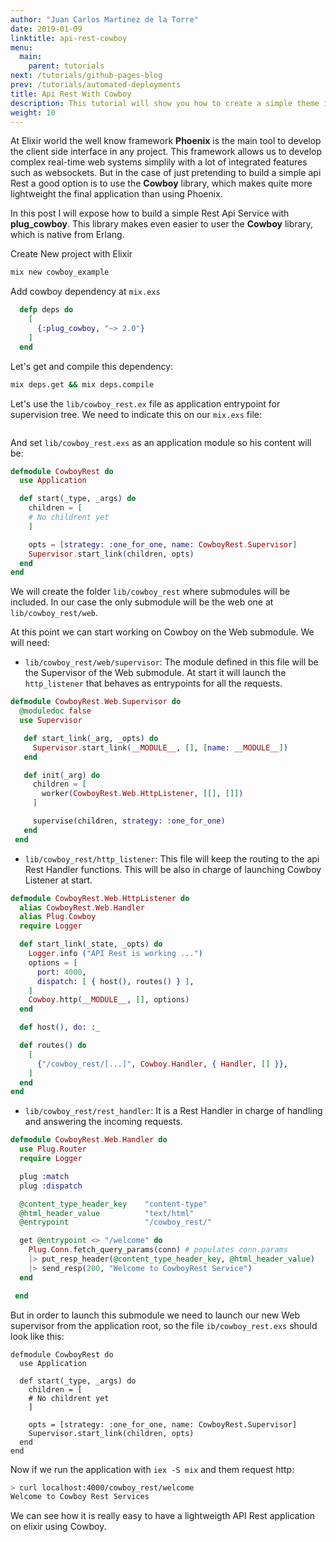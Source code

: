 ```yaml
---
author: "Juan Carlos Martinez de la Torre"
date: 2019-01-09
linktitle: api-rest-cowboy
menu:
  main:
    parent: tutorials
next: /tutorials/github-pages-blog
prev: /tutorials/automated-deployments
title: Api Rest With Cowboy
description: This tutorial will show you how to create a simple theme in Hugo.
weight: 10
---
```

At Elixir world the well know framework **Phoenix** is the main tool to develop the client side interface in any project. This framework allows us to develop complex real-time web systems simplily with a lot of integrated features such as websockets. But in the case of just pretending to build a simple api Rest a good option is to use the **Cowboy** library, which makes quite more lightweight the final application than using Phoenix.

In this post I will expose how to build a simple Rest Api Service with **plug_cowboy**. This library makes even easier to user the **Cowboy** library, which is native from Erlang.


Create New project with Elixir
```bash
mix new cowboy_example
```

Add cowboy dependency at ```mix.exs```

``` elixir
  defp deps do
    [
      {:plug_cowboy, "~> 2.0"}
    ]
  end
```

Let's get and compile this dependency:
```bash
mix deps.get && mix deps.compile
```

Let's use the ```lib/cowboy_rest.ex``` file as application entrypoint for supervision tree. We need to indicate this on our ```mix.exs``` file:

```elixir
```

And set ```lib/cowboy_rest.exs``` as an application module so his content will be:
``` Elixir
defmodule CowboyRest do
  use Application

  def start(_type, _args) do
    children = [
    # No childrent yet
    ]

    opts = [strategy: :one_for_one, name: CowboyRest.Supervisor]
    Supervisor.start_link(children, opts)
  end
end
```


We will create the folder ```lib/cowboy_rest``` where submodules will be included. In our case the only submodule will be the web one at ```lib/cowboy_rest/web```.

At this point we can start working on Cowboy on the Web submodule. We will need:

*   ```lib/cowboy_rest/web/supervisor```: The module defined in this file will be the Supervisor of the Web submodule. At start it will launch the ```http_listener``` that behaves as entrypoints for all the requests.

```elixir
defmodule CowboyRest.Web.Supervisor do
  @moduledoc false
  use Supervisor

   def start_link(_arg, _opts) do
     Supervisor.start_link(__MODULE__, [], [name: __MODULE__])
   end

   def init(_arg) do
     children = [
       worker(CowboyRest.Web.HttpListener, [[], []])
     ]

     supervise(children, strategy: :one_for_one)
   end
 end
```

*  ```lib/cowboy_rest/http_listener```: This file will keep the routing to the api Rest Handler functions. This will be also in charge of launching Cowboy Listener at start.


```elixir
defmodule CowboyRest.Web.HttpListener do
  alias CowboyRest.Web.Handler
  alias Plug.Cowboy
  require Logger

  def start_link(_state, _opts) do
    Logger.info ("API Rest is working ...")
    options = [
      port: 4000,
      dispatch: [ { host(), routes() } ],
    ]
    Cowboy.http(__MODULE__, [], options)
  end

  def host(), do: :_

  def routes() do
    [
      {"/cowboy_rest/[...]", Cowboy.Handler, { Handler, [] }},
    ]
  end
end
```

* ```lib/cowboy_rest/rest_handler```: It is a Rest Handler in charge of handling and answering the incoming requests.


```elixir
defmodule CowboyRest.Web.Handler do
  use Plug.Router
  require Logger

  plug :match
  plug :dispatch

  @content_type_header_key    "content-type"
  @html_header_value          "text/html"
  @entrypoint                 "/cowboy_rest/"

  get @entrypoint <> "/welcome" do
    Plug.Conn.fetch_query_params(conn) # populates conn.params
    |> put_resp_header(@content_type_header_key, @html_header_value)
    |> send_resp(200, "Welcome to CowboyRest Service")
  end

 end
```

But in order to launch this submodule we need to launch our new Web supervisor from the application root, so the file ```ib/cowboy_rest.exs``` should look like this:

```
defmodule CowboyRest do
  use Application

  def start(_type, _args) do
    children = [
    # No childrent yet
    ]

    opts = [strategy: :one_for_one, name: CowboyRest.Supervisor]
    Supervisor.start_link(children, opts)
  end
end

```


Now if we run the application with ```iex -S mix``` and them request http:
```bash
> curl localhost:4000/cowboy_rest/welcome
Welcome to Cowboy Rest Services
```
We can see how it is really easy to have a lightweigth API Rest application on elixir using Cowboy.
